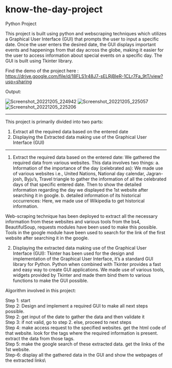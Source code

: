 # know-the-day-project
Python Project

This project is built using python and webscraping techniques which utilizes a Graphical User Interface (GUI) that prompts the user to input a specific date. Once the user enters the desired date, the GUI displays important events and happenings from that day across the globe, making it easier for the user to access information about special events on a specific day. The GUI is built using Tkinter library.

Find the demo of the project here : https://drive.google.com/file/d/18FLS1r48J7-sELRjBIeR-1CLr7Fa_9tT/view?usp=sharing

Output:

![Screenshot_20221205_224942](https://github.com/durgavinay8/know-the-day-project/assets/113960662/a1361d1d-f585-4b74-98db-de3ad6e1f55b)
![Screenshot_20221205_225057](https://github.com/durgavinay8/know-the-day-project/assets/113960662/0fbe41eb-17df-4764-bd14-87ae4599fcaa)
![Screenshot_20221205_225206](https://github.com/durgavinay8/know-the-day-project/assets/113960662/431874f8-fff7-4a78-8dde-68edd6fac577)

 ------------------------------------------------
This project is primarily divided into two parts:
1.	Extract all the required data based on the entered date  
2.	Displaying the Extracted data making use of the Graphical User Interface (GUI)
 ------------------------------------------------
1. Extract the required data based on the entered date:
We gathered the required data from various websites. This data involves two things: 
a.  Information of the importance of the day (celebrated as):
We made use of various websites i.e., United Nations, 	National day calendar, Jagran-josh, Byju’s, Travel triangle to gather the information of all the celebrated days of that specific entered date.
Then to show the detailed information regarding the day we displayed the 1st website after searching it in google.
b. detailed information of its historical occurrences:
Here, we made use of Wikipedia 	 to get historical information.

Web-scraping technique has been deployed to extract all the necessary information from these websites and various tools from the bs4, BeautifulSoup, requests modules have been used to make this possible.
Tools in the google module have been used to search for the link of the first website after searching it in the google.

2. Displaying the extracted data making use of the Graphical User Interface (GUI):
Tkinter has been used for the design and implementation of the Graphical User Interface, it’s a standard GUI library for Python. Python when combined with Tkinter provides a fast and easy way to create GUI applications.
We made use of various tools, widgets provided by Tkinter and made them bind them to various functions to make the GUI possible.

Algorithm involved in this project:

Step 1: start\
Step 2: Design and implement a required GUI to make all next steps possible.\
Step 2: get input of the date to gather the data and then validate it\
Step 3: if not valid, go to step 2. else, proceed to next steps\
Step 4: make access request to the specified websites. get the html code of that website. look for the tags where the required information is present. extract the data from those tags.\
Step 5: make the google search of these extracted data. get the links of the 1st website.\
Step-6: display all the gathered data in the GUI and show the webpages of the extracted links\
